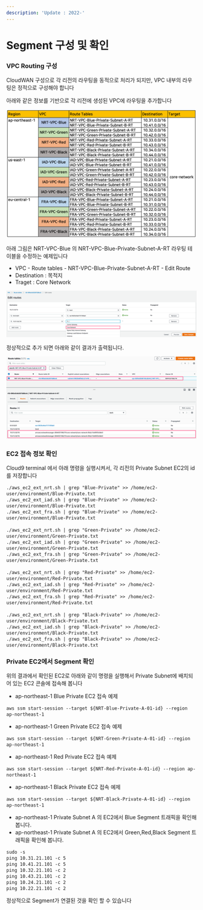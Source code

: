 ```yaml
---
description: 'Update : 2022-'
---
```


# Segment 구성 및 확인

### VPC Routing 구성

CloudWAN 구성으로 각 리전의 라우팅을 동적으로 처리가 되지만, VPC 내부의 라우팅은 정적으로 구성해야 합니다

아래와 같은 정보를 기반으로 각 리전에 생성된 VPC에 라우팅을 추가합니다

![](../.gitbook/assets/image.png)

아래 그림은 NRT-VPC-Blue 의 NRT-VPC-Blue-Private-Subnet-A-RT 라우팅 테이블을 수정하는 예제입니다

* VPC - Route tables - NRT-VPC-Blue-Private-Subnet-A-RT - Edit Route
* Destination : 목적지&#x20;
* Traget : Core Network

![](<../.gitbook/assets/image (2).png>)

정상적으로 추가 되면 아래와 같이 결과가 출력됩니다. &#x20;

![](<../.gitbook/assets/image (6).png>)

### EC2 접속 정보 확인



Cloud9 terminal 에서 아래 명령을 실행시켜서, 각 리전의 Private Subnet EC2의 id를 저장합니다

```
./aws_ec2_ext_nrt.sh | grep "Blue-Private" >> /home/ec2-user/environment/Blue-Private.txt
./aws_ec2_ext_iad.sh | grep "Blue-Private" >> /home/ec2-user/environment/Blue-Private.txt
./aws_ec2_ext_fra.sh | grep "Blue-Private" >> /home/ec2-user/environment/Blue-Private.txt

./aws_ec2_ext_nrt.sh | grep "Green-Private" >> /home/ec2-user/environment/Green-Private.txt
./aws_ec2_ext_iad.sh | grep "Green-Private" >> /home/ec2-user/environment/Green-Private.txt
./aws_ec2_ext_fra.sh | grep "Green-Private" >> /home/ec2-user/environment/Green-Private.txt

./aws_ec2_ext_nrt.sh | grep "Red-Private" >> /home/ec2-user/environment/Red-Private.txt
./aws_ec2_ext_iad.sh | grep "Red-Private" >> /home/ec2-user/environment/Red-Private.txt
./aws_ec2_ext_fra.sh | grep "Red-Private" >> /home/ec2-user/environment/Red-Private.txt

./aws_ec2_ext_nrt.sh | grep "Black-Private" >> /home/ec2-user/environment/Black-Private.txt
./aws_ec2_ext_iad.sh | grep "Black-Private" >> /home/ec2-user/environment/Black-Private.txt
./aws_ec2_ext_fra.sh | grep "Black-Private" >> /home/ec2-user/environment/Black-Private.txt
```

### Private EC2에서 Segment 확인

위의 결과에서 확인된 EC2로 아래와 같이 명령을 실행해서 Private Subnet에 배치되어 있는 EC2 콘솔에 접속해 봅니다

* ap-northeast-1 Blue Private EC2 접속 예제

```
aws ssm start-session --target ${NRT-Blue-Private-A-01-id} --region ap-northeast-1
```

* ap-northeast-1 Green Private EC2 접속 예제

```
aws ssm start-session --target ${NRT-Green-Private-A-01-id} --region ap-northeast-1
```

* ap-northeast-1 Red Private EC2 접속 예제

```
aws ssm start-session --target ${NRT-Red-Private-A-01-id} --region ap-northeast-1
```

* ap-northeast-1 Black Private EC2 접속 예제

```
aws ssm start-session --target ${NRT-Black-Private-A-01-id} --region ap-northeast-1
```

* ap-northeast-1 Private Subnet A 의 EC2에서 Blue Segment 트래픽을 확인해 봅니다.&#x20;
* ap-northeast-1 Private Subnet A 의 EC2에서 Green,Red,Black Segment 트래픽을 확인해 봅니다.&#x20;

```
sudo -s
ping 10.31.21.101 -c 5
ping 10.41.21.101 -c 5
ping 10.32.21.101 -c 2
ping 10.43.21.101 -c 2
ping 10.24.21.101 -c 2
ping 10.22.21.101 -c 2

```

정상적으로 Segment가 연결된 것을 확인 할 수 있습니다

